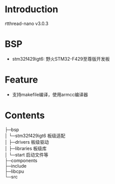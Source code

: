 # Introduction
rtthread-nano v3.0.3

# BSP
- stm32f429igt6: 野火STM32-F429至尊版开发板

# Feature
- 支持makefile编译，使用armcc编译器

# Contents
├─bsp<br>
│  └─stm32f429igt6   板级适配<br>
│      ├─drivers     板级驱动<br>
│      ├─libraries   板级库<br>
│      └─start       启动文件等<br>
├─components       <br>
├─include          <br>
├─libcpu           <br>
└─src              <br>